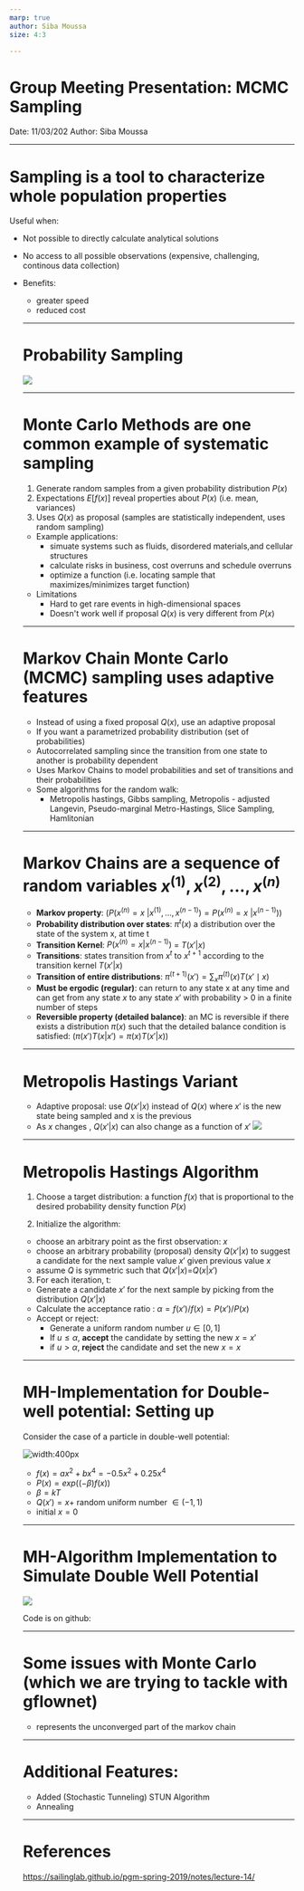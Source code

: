 ```yaml
---
marp: true
author: Siba Moussa
size: 4:3

---
```

<style>
{
  font-size: 18px
}
</style>
# Group Meeting Presentation: MCMC Sampling

Date: 11/03/202
Author: Siba Moussa

---
# Sampling is a tool to characterize whole population properties


Useful when: 
- Not possible to directly calculate analytical solutions 
- No access to all possible observations (expensive, challenging, continous data collection)
- Benefits:
    - greater speed  
    - reduced cost


    <!--- It is a statistical method that allows use to select a subset of data points from the population to analyze and characterize the whole population properties. -->

    <!--- most common types of sampling techniques: 
    1) probability sampling - every element of the population has an equal probability of being sampled, could be truely represenative sample of the whole population
    2) non probability sampling - not all elements have an equal chance of being selected: risk of non represenative sample -- >


![](1sampling.jpg)



---
# Sampling Methods

![](2samplingmethods.png)

<!-- all sampling methods involve calling some kind of simple subroutine multiple times. computers can generate samples from very simple distributions. Simple samplinggives everyone in the target population an equal and known probability of being selected as a respondent in the same group. We will talk about one particular sampling method which is systemtic sampling  -->

---

# Probability Sampling 

![](3probabilitysampling.png)



---


# Monte Carlo Methods are one common example of systematic sampling

1) Generate random samples from a given probability distribution $P(x)$
2) Expectations $E[f(x)]$ reveal properties about $P(x)$ (i.e. mean, variances)
3) Uses $Q(x)$ as proposal (samples are statistically independent, uses random sampling)

- Example applications:
  - simuate systems such as fluids, disordered materials,and cellular structures
  - calculate risks in business, cost overruns and schedule overruns 
  - optimize a function  (i.e. locating sample that maximizes/minimizes target function)


<!--- - Random sampling of probability distribution used to:  also used for optimization and numerical integration , ie. repeated samplings of random walk over a set of probabilities-->
- Limitations
  - Hard to get rare events in high-dimensional spaces
  - Doesn't work well if proposal $Q(x)$ is very different from $P(x)$

---
# Markov Chain Monte Carlo (MCMC) sampling uses adaptive features
- Instead of using a fixed proposal $Q(x)$, use an adaptive proposal
- If you want a parametrized probability distribution (set of probabilities)
- Autocorrelated sampling since the transition from one state to another is probability dependent
-  Uses Markov Chains to model probabilities and set of transitions and their probabilities
- Some algorithms for the random walk:
  - Metropolis hastings,  Gibbs sampling,  Metropolis - adjusted Langevin, Pseudo-marginal Metro-Hastings, Slice Sampling, Hamlitonian

---
# Markov Chains are a sequence of random variables $x^{(1)},x^{(2)},...,x^{(n)}$ 
- **Markov property**: $(P(x^{(n)}=x\ |x^{(1)}, ..., x^{(n-1)})=P(x^{(n)}=x\ |x^{(n-1)}))$
- **Probability distribution over states**: ${\pi}^t(x)$ a distribution over the state of the system x, at time t
- **Transition Kernel**: $P(x^{(n)}=x|x^{(n-1)})$ =  $T(x'|x)$ 
- **Transitions**: states transition from $x^t$ to $x^{t+1}$ according to the transition kernel $T(x'|x)$ 
- **Transition of entire distributions**: $\pi^{(t+1)}(x')=\sum_{x} \pi^{(t)}(x)T(x' \mid x)$

<!--- Stationary distributions - remove the time factor -->
- **Must be ergodic (regular)**: can return to any state x at any time and can get from any state $x$ to any state $x'$ with probability > 0 in a finite number of steps 
  <!--- implies ability to reach stationary distribution -->
- **Reversible property (detailed balance)**: an MC is reversible if there exists a distribution $\pi(x)$ such that the detailed balance condition is satisfied: $(\pi(x')T(x|x')=\pi(x)T(x'|x))$  
 
---
# Metropolis Hastings Variant
- Adaptive proposal: use $Q(x'|x)$ instead of $Q(x)$ where $x'$ is the new state being sampled and x is the previous
- As $x$ changes <!--- based on some probability $A(x'|x)=min(1,P(x')Q(x|x')/P(x)Q(x'|x))$ ) -->, $Q(x'|x)$ can also change as a function of $x'$
![](4mcmcproposal.jpg)


---
# Metropolis Hastings Algorithm 
1. Choose a target distribution: a function $f(x)$ that is proportional to the desired probability density function $P(x)$ 

2. Initialize the algorithm:
  - choose an arbitrary point as the first observation: $x$
  - choose an arbitrary probability (proposal) density $Q(x'|x)$ to suggest a candidate for the next sample value $x'$ given previous value $x$
  - assume $Q$ is symmetric such that $Q(x'|x)$=$Q(x|x')$


3. For each iteration, t: 
  - Generate a candidate $x'$ for the next sample by picking from the distribution $Q(x'|x)$
  - Calculate the acceptance ratio : $\alpha =f(x')/f(x) = P(x')/P(x)$  <!--- can use proposal density because of proportinality -->
- Accept or reject:
  - Generate a uniform random number $u \in [0,1]$ 
  - If $u \leq \alpha$, **accept** the candidate by setting the new $x=x'$
  - if $u > \alpha$, **reject** the candidate and set the new $x=x$

---
# MH-Implementation for Double-well potential: Setting up
Consider the case of a particle in double-well potential:


![width:400px](doublewellpotential.png)

- $f(x)=ax^2+bx^4=-0.5x^2+0.25x^4$
- $P(x)=exp((-\beta)f(x))$
- $\beta=kT$ 
- $Q(x')=  x +$ random uniform number $\in (-1,1)$
- initial $x=0$

--- 
# MH-Algorithm Implementation to Simulate Double Well Potential
![](implementation.png)

Code is on github: 

---
# Some issues with Monte Carlo (which we are trying to tackle with gflownet)

<!--- MH has a burn in period: an initial # of samplers are thrown away because they are not the true distribution -->
  - represents the unconverged part of the markov chain

---
# Additional Features:
- Added (Stochastic Tunneling) STUN Algorithm
- Annealing

---
# References
https://sailinglab.github.io/pgm-spring-2019/notes/lecture-14/